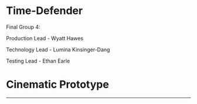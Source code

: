 # Time-Defender

Final Group 4: 

Production Lead - Wyatt Hawes

Technology Lead - Lumina Kinsinger-Dang

Testing Lead - Ethan Earle


# **Cinematic Prototype**
-------------

